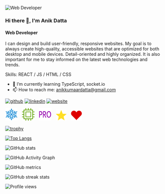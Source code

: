 ![Web Developer](https://media.licdn.com/dms/image/D5616AQFCDaJoZNXZnQ/profile-displaybackgroundimage-shrink_350_1400/0/1679828518111?e=1685577600&v=beta&t=7qUL0ZX-6cvSAXjAzBy5Ioy2JFyzr3IeIOOPqFDvaGc)

### Hi there 👋, I'm Anik Datta
#### Web Developer

I can design and build user-friendly, responsive websites. My goal is to always create high-quality, accessible websites that are optimized for both desktop and mobile devices.
Detail-oriented and highly organized. It is also important for me to stay informed on the latest web technologies and trends.

Skills: REACT / JS / HTML / CSS

- 🌱 I’m currently learning TypeScript, socket.io 
- 📫 How to reach me: anikkumaardatta@gmail.com 


[<img src='https://cdn.jsdelivr.net/npm/simple-icons@3.0.1/icons/github.svg' alt='github' height='40'>](https://github.com/anikkumaardatta)  [<img src='https://cdn.jsdelivr.net/npm/simple-icons@3.0.1/icons/linkedin.svg' alt='linkedin' height='40'>](https://www.linkedin.com/in/anik-datta/)  [<img src='https://cdn.jsdelivr.net/npm/simple-icons@3.0.1/icons/icloud.svg' alt='website' height='40'>](https://anik-kumaar-datta.web.app/)  

<a href='https://archiveprogram.github.com/'><img src='https://raw.githubusercontent.com/acervenky/animated-github-badges/master/assets/acbadge.gif' width='40' height='40'></a> <a href='https://docs.github.com/en/developers'><img src='https://raw.githubusercontent.com/acervenky/animated-github-badges/master/assets/devbadge.gif' width='40' height='40'></a> <a href='https://github.com/pricing'><img src='https://raw.githubusercontent.com/acervenky/animated-github-badges/master/assets/pro.gif' width='40' height='40'></a> <a href='https://stars.github.com/'><img src='https://raw.githubusercontent.com/acervenky/animated-github-badges/master/assets/starbadge.gif' width='35' height='35'></a> <a href='https://docs.github.com/en/github/supporting-the-open-source-community-with-github-sponsors'><img src='https://raw.githubusercontent.com/acervenky/animated-github-badges/master/assets/sponsorbadge.gif' width='35' height='35'></a> 

[![trophy](https://github-profile-trophy.vercel.app/?username=anikkumaardatta)](https://github.com/ryo-ma/github-profile-trophy)

[![Top Langs](https://github-readme-stats.vercel.app/api/top-langs/?username=anikkumaardatta)](https://github.com/anuraghazra/github-readme-stats)

![GitHub stats](https://github-readme-stats.vercel.app/api?username=anikkumaardatta&show_icons=true&count_private=true)  

![GitHub Activity Graph](https://activity-graph.herokuapp.com/graph?username=anikkumaardatta)  

![GitHub metrics](https://metrics.lecoq.io/anikkumaardatta)  

![GitHub streak stats](https://streak-stats.demolab.com/?user=anikkumaardatta)  

![Profile views](https://gpvc.arturio.dev/anikkumaardatta)  
